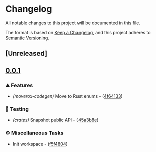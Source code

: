 # Changelog

All notable changes to this project will be documented in this file.

The format is based on [Keep a Changelog](https://keepachangelog.com/en/1.0.0/),
and this project adheres to [Semantic Versioning](https://semver.org/spec/v2.0.0.html).

## [Unreleased]

## [0.0.1](https://github.com/0xangelo/moverox/compare/moverox-codegen-v0.0.0...moverox-codegen-v0.0.1)

### ⛰️ Features

- *(moverox-codegen)* Move to Rust enums - ([4f64133](https://github.com/0xangelo/moverox/commit/4f64133067d39c21b3f4b65b9ba7b93f771ecf8b))

### 🧪 Testing

- *(crates)* Snapshot public API - ([45a3b8e](https://github.com/0xangelo/moverox/commit/45a3b8e11ce76e14498965af61e457a1b80663fb))

### ⚙️ Miscellaneous Tasks

- Init workspace - ([f5f4804](https://github.com/0xangelo/moverox/commit/f5f4804fe2dde0a7ab6e00fc3227d7fcd33a44e5))

